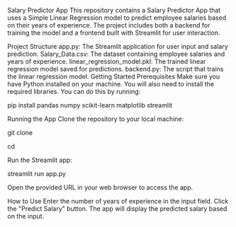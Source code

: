 Salary Predictor App
This repository contains a Salary Predictor App that uses a Simple Linear Regression model to predict employee salaries based on their years of experience. The project includes both a backend for training the model and a frontend built with Streamlit for user interaction.

Project Structure
app.py: The Streamlit application for user input and salary prediction.
Salary_Data.csv: The dataset containing employee salaries and years of experience.
linear_regression_model.pkl: The trained linear regression model saved for predictions.
backend.py: The script that trains the linear regression model.
Getting Started
Prerequisites
Make sure you have Python installed on your machine. You will also need to install the required libraries. You can do this by running:

pip install pandas numpy scikit-learn matplotlib streamlit

Running the App
Clone the repository to your local machine:

git clone <your-repo-url> 

 cd <your-repo-name>

Run the Streamlit app:

streamlit run app.py

Open the provided URL in your web browser to access the app.

How to Use
Enter the number of years of experience in the input field.
Click the "Predict Salary" button.
The app will display the predicted salary based on the input.

